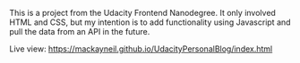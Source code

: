 This is a project from the Udacity Frontend Nanodegree. It only involved HTML and CSS, but my intention is to add functionality using Javascript and pull the data from an API in the future.

Live view: https://mackayneil.github.io/UdacityPersonalBlog/index.html
